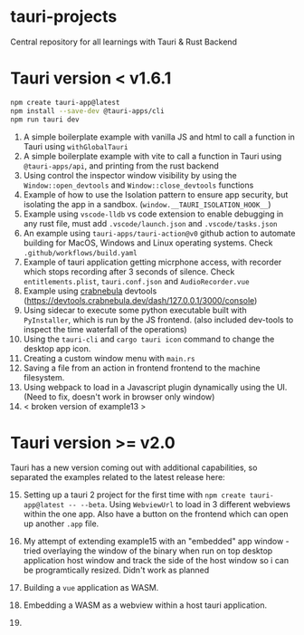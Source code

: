 # tauri-projects
Central repository for all learnings with Tauri &amp; Rust Backend

# Tauri version < v1.6.1

```bash
npm create tauri-app@latest
npm install --save-dev @tauri-apps/cli
npm run tauri dev
```

1. A simple boilerplate example with vanilla JS and html to call a function in Tauri using `withGlobalTauri` 
2. A simple boilerplate example with vite to call a function in Tauri using `@tauri-apps/api`, and printing from the rust backend
3. Using control the inspector window visibility by using the `Window::open_devtools` and `Window::close_devtools` functions
4. Example of how to use the Isolation pattern to ensure app security, but isolating the app in a sandbox. (`window.__TAURI_ISOLATION_HOOK__`)
5. Example using `vscode-lldb` vs code extension to enable debugging in any rust file, must add `.vscode/launch.json` and `.vscode/tasks.json`
6. An example using `tauri-apps/tauri-action@v0` github action to automate building for MacOS, Windows and Linux operating systems. Check `.github/workflows/build.yaml`
7. Example of tauri application getting micrphone access, with recorder which stops recording after 3 seconds of silence. Check `entitlements.plist`, `tauri.conf.json` and `AudioRecorder.vue`
8. Example using [crabnebula](https://github.com/crabnebula-dev/devtools) devtools (https://devtools.crabnebula.dev/dash/127.0.0.1/3000/console)
9. Using sidecar to execute some python executable built with `PyInstaller`, which is run by the JS frontend. (also included dev-tools to inspect the time waterfall of the operations)
10. Using the `tauri-cli` and `cargo tauri icon` command to change the desktop app icon.
11. Creating a custom window menu with `main.rs`
12. Saving a file from an action in frontend frontend to the machine filesystem.
13. Using webpack to load in a Javascript plugin dynamically using the UI. (Need to fix, doesn't work in browser only window)
14. < broken version of example13 >
<!-- 7. Reducing build size: the following example showcases how to optimize builds for size
8. Embedding External Binaries
9. Embedding Additional Files -->

# Tauri version >= v2.0

Tauri has a new version coming out with additional capabilities, so separated the examples related to the latest release here: 

15. Setting up a tauri 2 project for the first time with `npm create tauri-app@latest -- --beta`. Using `WebviewUrl` to load in 3 different webviews within the one app. Also have a button on the frontend which can open up another `.app` file.
16. My attempt of extending example15 with an "embedded" app window - tried overlaying the window of the binary when run on top desktop application host window and track the side of the host window so i can be programtically resized. Didn't work as planned

17. Building a `vue` application as WASM. 
18. Embedding a WASM as a webview within a host tauri application.
19. 

